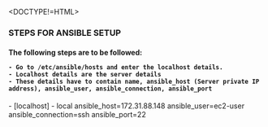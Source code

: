 <DOCTYPE!=HTML>
<body>
  <h3> STEPS FOR ANSIBLE SETUP </h3>
  <h4>
    The following steps are to be followed:

    - Go to /etc/ansible/hosts and enter the localhost details. 
    - Localhost details are the server details
    - These details have to contain name, ansible_host (Server private IP address), ansible_user, ansible_connection, ansible_port
  </h4>
  <p>
    - [localhost]
    - local ansible_host=172.31.88.148 ansible_user=ec2-user ansible_connection=ssh ansible_port=22
  </p>
</body>
  